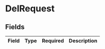 # DelRequest


## Fields

| Field       | Type        | Required    | Description |
| ----------- | ----------- | ----------- | ----------- |